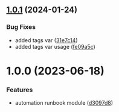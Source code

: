 ## [1.0.1](https://github.com/data-platform-hq/terraform-azurerm-automation-runbook/compare/v1.0.0...v1.0.1) (2024-01-24)


### Bug Fixes

* added tags var ([31e7c14](https://github.com/data-platform-hq/terraform-azurerm-automation-runbook/commit/31e7c1489608c081f6d3a9b591f8e409bc2a67aa))
* added tags var usage ([fe09a5c](https://github.com/data-platform-hq/terraform-azurerm-automation-runbook/commit/fe09a5c6c6ca9eefceb393c8cb2b831b7e4fac34))

# 1.0.0 (2023-06-18)


### Features

* automation runbook module ([d3097d8](https://github.com/data-platform-hq/terraform-azurerm-automation-runbook/commit/d3097d8d6abf8b2a44608e410b675426b969073b))
